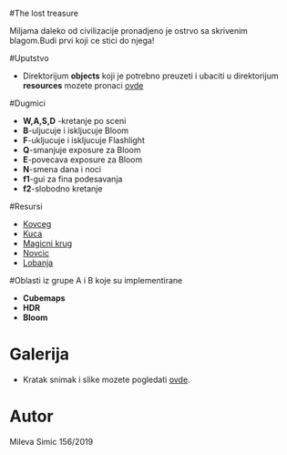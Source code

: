 #The lost treasure

Miljama daleko od civilizacije pronadjeno je ostrvo sa skrivenim blagom.Budi prvi koji ce stici do njega!

#Uputstvo

* Direktorijum **objects** koji je potrebno preuzeti i ubaciti u direktorijum **resources** mozete pronaci [ovde](https://drive.google.com/drive/folders/1vwTxchFexPfFexZWhbYOWwNOQ-txcErw?usp=sharing)


#Dugmici

* **W,A,S,D** -kretanje po sceni
* **B**-uljucuje i iskljucuje Bloom
* **F**-ukljucuje i iskljucuje Flashlight
* **Q**-smanjuje exposure za Bloom
* **E**-povecava exposure za Bloom
* **N**-smena dana i noci
* **f1**-gui za fina podesavanja
* **f2**-slobodno kretanje

#Resursi

* [Kovceg](https://sketchfab.com/3d-models/armada-chest-82202f320d954ca5a2c59ca05a71c21d)
* [Kuca](https://sketchfab.com/3d-models/rock-house-picnic-shelter-inside-outside-4959c7602456472da63b49f99cb3a2a3)
* [Magicni krug](https://sketchfab.com/3d-models/magic-circle-48395005e0e644b9a5e5cad9b1b853aa)
* [Novcic](https://www.artec3d.com/3d-models/chinese-coin)
* [Lobanja](https://free3d.com/3d-model/skull-v3--785914.html)




#Oblasti iz grupe A i B koje su implementirane

* **Cubemaps**
* **HDR**
* **Bloom**

# Galerija

* Kratak snimak i slike mozete pogledati [ovde](https://drive.google.com/drive/folders/1K3REEtZoArluJljD6IAru6Jv1DZa2ukd?usp=sharing).

# Autor

Mileva Simic
156/2019
